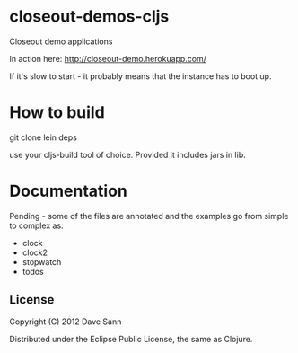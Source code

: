 # closeout-demos-cljs

Closeout demo applications

In action here: http://closeout-demo.herokuapp.com/

If it's slow to start - it probably means that the instance has to boot up.


# How to build

git clone
lein deps

use your cljs-build tool of choice. 
Provided it includes jars in lib.

# Documentation

Pending - some of the files are annotated and the examples go from simple to 
complex as:

* clock
* clock2
* stopwatch
* todos


## License

Copyright (C) 2012 Dave Sann

Distributed under the Eclipse Public License, the same as Clojure.

